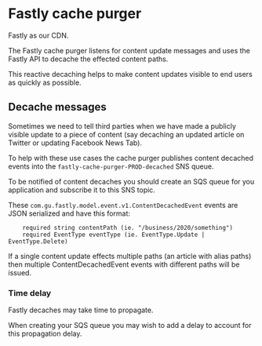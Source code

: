 # Fastly cache purger

Fastly as our CDN. 

The Fastly cache purger listens for content update messages and uses the Fastly API to decache the effected content paths.

This reactive decaching helps to make content updates visible to end users as quickly as possible.


## Decache messages

Sometimes we need to tell third parties when we have made a publicly visible update to a piece of content
(say decaching an updated article on Twitter or updating Facebook News Tab).

To help with these use cases the cache purger publishes content decached events into the ```fastly-cache-purger-PROD-decached``` SNS queue.

To be notified of content decaches you should create an SQS queue for you application and subscribe it to this SNS topic.

These ```com.gu.fastly.model.event.v1.ContentDecachedEvent``` events are JSON serialized and have this format:

```
    required string contentPath (ie. "/business/2020/something")
    required EventType eventType (ie. EventType.Update | EventType.Delete)
```


If a single content update effects multiple paths (an article with alias paths) then multiple ContentDecachedEvent events 
with different paths will be issued.


### Time delay

Fastly decaches may take time to propagate. 

When creating your SQS queue you may wish to add a delay to account for this propagation delay.









